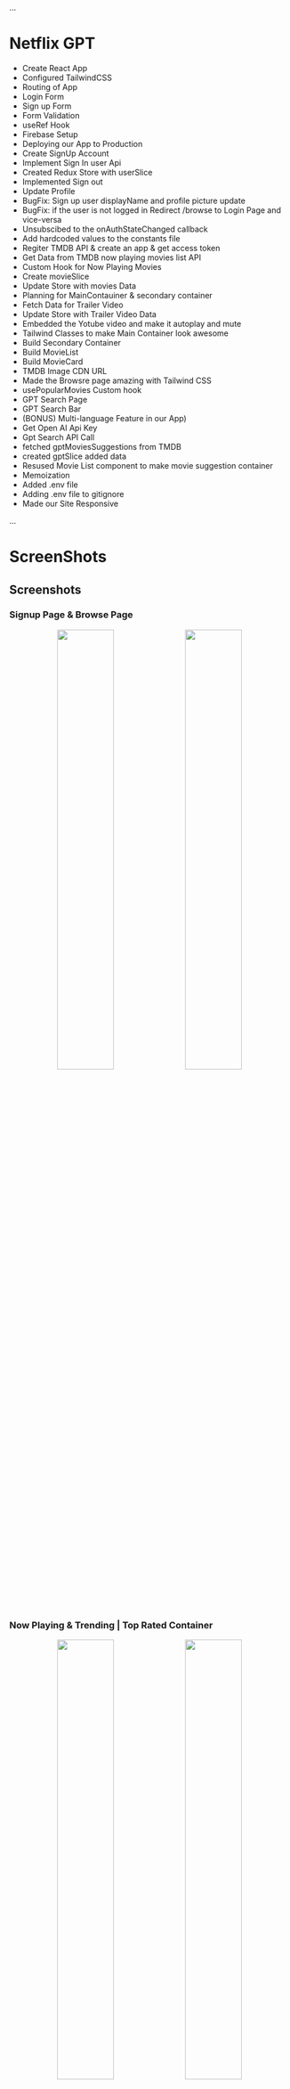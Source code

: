 ...
# Netflix GPT

- Create React App
- Configured TailwindCSS
- Routing of App
- Login Form
- Sign up Form
- Form Validation
- useRef Hook
- Firebase Setup
- Deploying our App to Production
- Create SignUp Account
- Implement Sign In user Api
- Created Redux Store with userSlice
- Implemented Sign out
- Update Profile
- BugFix: Sign up user displayName and profile picture update
- BugFix: if the user is not logged in Redirect /browse to Login Page and vice-versa
- Unsubscibed to the onAuthStateChanged callback
- Add hardcoded values to the constants file
- Regiter TMDB API & create an app & get access token
- Get Data from TMDB now playing movies list API
- Custom Hook for Now Playing Movies
- Create movieSlice
- Update Store with movies Data
- Planning for MainContauiner & secondary container
- Fetch Data for Trailer Video
- Update Store with Trailer Video Data
- Embedded the Yotube video and make it autoplay and mute
- Tailwind Classes to make Main Container look awesome
- Build Secondary Container
- Build MovieList
- Build MovieCard
- TMDB Image CDN URL
- Made the Browsre page amazing with Tailwind CSS
- usePopularMovies Custom hook
- GPT Search Page
- GPT Search Bar
- (BONUS) Multi-language Feature in our App)
- Get Open AI Api Key
- Gpt Search API Call
- fetched gptMoviesSuggestions from TMDB
- created gptSlice added data
- Resused Movie List component to make movie suggestion container
- Memoization
- Added .env file
- Adding .env file to gitignore
- Made our Site Responsive

...

# ScreenShots
<h2>Screenshots</h2>

<h3>Signup Page & Browse Page</h3>
<p align="center">
  <img src="https://github.com/user-attachments/assets/f6c99b3f-99e5-4597-83c7-785f3ca1702f" width="45%">
  <img src="https://github.com/user-attachments/assets/ab6469e1-34fa-4376-ae2a-a153741fde69" width="45%">
</p>

<h3>Now Playing & Trending | Top Rated Container</h3>
<p align="center">
  <img src="https://github.com/user-attachments/assets/12b2042e-b6b9-4443-9575-ffce3423f0e1" width="45%">
  <img src="https://github.com/user-attachments/assets/a5e0762a-3ff2-42be-9a22-e4ca3357e867" width="45%">
</p>

<h3>Popular & Upcoming Container | GPT Search Page </h3>
<p align="center">
  <img src="https://github.com/user-attachments/assets/83f0178d-ee93-4800-ab1c-7173d44546b5" width="45%">
  <img src="https://github.com/user-attachments/assets/bd1b9dab-5571-42b7-8bd1-07e86283715d" width="45%">
</p>

<h3>Recommended Results</h3>
<p align="center">
  <img src="https://github.com/user-attachments/assets/0ff10791-0f4c-49cb-9e6f-f90f09b36cbf" width="45%">
  <img src="https://github.com/user-attachments/assets/0f8ff2bc-7256-49f3-959e-aace4c05d943" width="45%">
</p>


...

# Features
- Login/Sign Up
    - Sign In /Sign up Form
    - redirect to Browse Page
- Browse(after authentication)
    - Header
    - Main Movie
        - Tailer in Background
        - Title and Description
        - MovieSuggestions
            - MovieLists * N
- NetflixGPT
    - Search Bar
    - Movie Suggestions
 
  
...


# Project Setup
- Before starting the project please add .env file and add TMDB API and GEMINI AI API key into it.

...

















